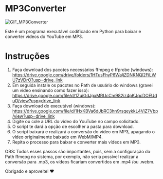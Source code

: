 # MP3Converter

![GIF_MP3Converter](https://github.com/joaovmaine/MP3Converter/assets/115760656/4ed8d5e2-7a1d-47f8-8ea7-8b2b256d3e33)

Este é um programa executável codificado em Python para baixar e converter vídeos do YouTube em MP3. 

# Instruções

1. Faça download dos pacotes necessários ffmpeg e ffprobe (windows): https://drive.google.com/drive/folders/1HTusFhyP6WaljZDNKNQl2FiLWU7zVDrO?usp=drive_link
2. Em seguida instale os pacotes no Path de usuário do windows (gravei um vídeo ensinando como fazer isso): https://drive.google.com/file/d/1ZuiGdJgxMRUcCm982iz4pKJqcDOEUduO/view?usp=drive_link
3. Faça download do executável (windows): https://drive.google.com/file/d/1HxKBVa6dJbRC3hn9rsqeykkL4ViZ7Vbp/view?usp=drive_link
4. Digite ou cole a URL do vídeo do YouTube no campo solicitado.
5. O script te dará a opção de escolher a pasta para download.
6. O script baixará e realizará a conversão do vídeo em MP3, apagando o vídeo originalmente baixado em WebM/MP4.
7. Repita o processo para baixar e converter mais vídeos em MP3.

OBS: Todos esses passos são importantes, pois, sem a configuração do Path ffmepg no sistema, por exemplo, não seria possível realizar a conversão para .mp3, os vídeos ficariam convertidos em .mp4 /ou .webm.

Obrigado e aproveite! ❤️
